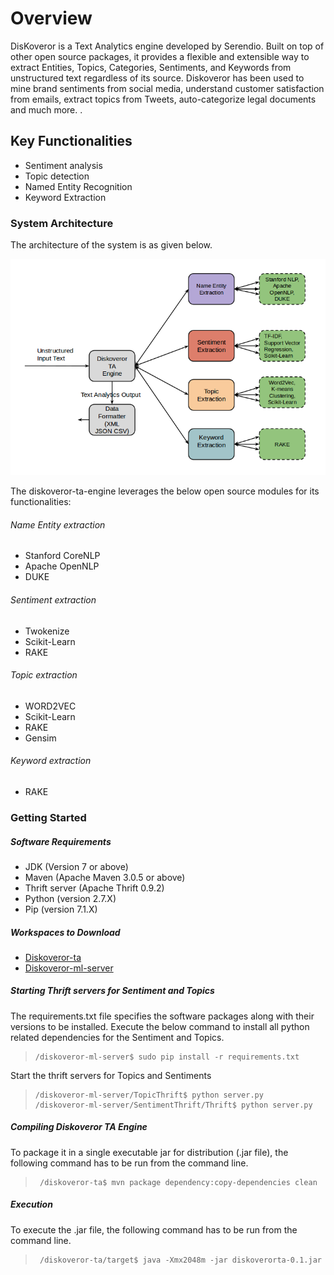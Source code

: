 # **Overview**

DisKoveror is a Text Analytics engine developed by Serendio. Built on top of other open source packages, it provides a flexible and extensible way to extract Entities, Topics, Categories, Sentiments, and Keywords from unstructured text regardless of its source. Diskoveror has been used to mine brand sentiments from social media, understand customer satisfaction from emails,  extract topics from Tweets, auto-categorize legal documents and much more. .  

## **Key Functionalities**

  *  Sentiment analysis
  *  Topic detection
  *  Named Entity Recognition
  *  Keyword Extraction
    
### System Architecture

The architecture of the system is as given below.

![System Architecture](/Diskoveror_architecture.png "System Architechture")


The diskoveror-ta-engine leverages the below open source modules for its functionalities:

###### Name Entity extraction
* Stanford CoreNLP
* Apache OpenNLP
* DUKE

###### Sentiment extraction
* Twokenize
* Scikit-Learn
* RAKE
 
###### Topic extraction
* WORD2VEC
* Scikit-Learn
* RAKE
* Gensim

###### Keyword extraction
* RAKE

### **Getting Started**

##### **Software Requirements**

 * JDK (Version 7 or above)
 * Maven (Apache Maven 3.0.5 or above)
 * Thrift server (Apache Thrift 0.9.2)
 * Python (version 2.7.X)
 * Pip (version 7.1.X)

##### **Workspaces to Download**

 * [Diskoveror-ta](https://github.com/serendio-labs/diskoveror-ta/archive/master.zip) 
 * [Diskoveror-ml-server](https://github.com/serendio-labs/diskoveror-ml-server/archive/master.zip)

##### **Starting Thrift servers for Sentiment and Topics**

The requirements.txt file specifies the software packages along with their versions to be installed. Execute the
below command to install all python related dependencies for the Sentiment and Topics.

>     /diskoveror-ml-server$ sudo pip install -r requirements.txt

Start the thrift servers for Topics and Sentiments

>     /diskoveror-ml-server/TopicThrift$ python server.py
>     /diskoveror-ml-server/SentimentThrift/Thrift$ python server.py

##### **Compiling Diskoveror TA Engine**
To package it in a single executable jar for distribution (.jar file), the following command has to be run from the command line.
>      /diskoveror-ta$ mvn package dependency:copy-dependencies clean

##### **Execution**
To execute the .jar file, the following command has to be run from the command line.
>      /diskoveror-ta/target$ java -Xmx2048m -jar diskoverorta-0.1.jar

